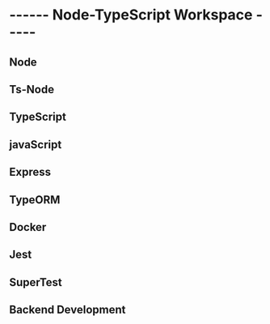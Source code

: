 # ------ Node-TypeScript Workspace -----

## Node 
## Ts-Node 
## TypeScript
## javaScript
## Express 
## TypeORM
## Docker
## Jest
## SuperTest
## Backend Development
